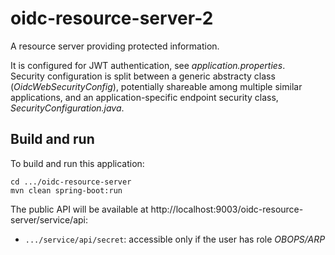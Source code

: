 # oidc-resource-server-2

A resource server providing protected information.

It is configured for JWT authentication, see _application.properties_.  
Security configuration is split between a generic abstracty class (_OidcWebSecurityConfig_), potentially shareable 
among multiple similar applications, and an application-specific endpoint security class, _SecurityConfiguration.java_.

## Build and run

To build and run this application:

```
cd .../oidc-resource-server
mvn clean spring-boot:run
```

The public API will be available at http://localhost:9003/oidc-resource-server/service/api:

*  `.../service/api/secret`: accessible only if the user has role _OBOPS/ARP_